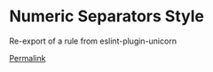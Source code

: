 # Numeric Separators Style

Re-export of a rule from eslint-plugin-unicorn

[Permalink](https://github.com/sindresorhus/eslint-plugin-unicorn/blob/2b469bee475a8f3f2767f4669864acdd89654017/docs/rules/numeric-separators-style.md)
